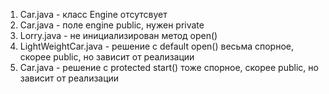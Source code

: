 1) Car.java - класс Engine отсутсвует
2) Car.java - поле engine public, нужен private
3) Lorry.java - не инициализирован метод open()
4) LightWeightCar.java - решение с default open() весьма спорное, скорее public, но зависит от реализации
5) Car.java - решение с protected start() тоже спорное, скорее public, но зависит от реализации
